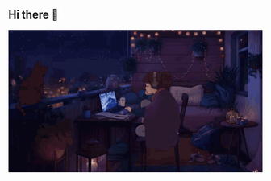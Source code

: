 ## Hi there 👋

<img src="https://github.com/paksi-13ro/paksi-13ro/blob/main/212750155-3ceddfbd-19d3-40a3-87af-8d329c8323c4.gif" alt="The unlimited" width=600 higth=100%>
